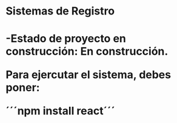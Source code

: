 <h1> Sistemas de Registro<h1/> 

-Estado de proyecto en construcción: En construcción.

Para ejercutar el sistema, debes poner:

´´´npm install react´´´

